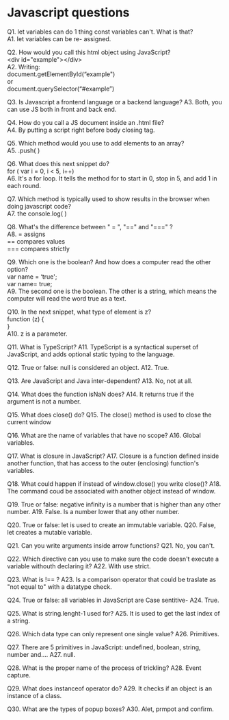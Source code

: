 # Javascript questions


Q1. let variables can do 1 thing const variables can't. What is that?<br>
A1. let variables can be re- assigned.

Q2. How would you call this html object using JavaScript?<br>
   &lt;div id="example">&lt;/div><br>
A2. Writing:<br>
document.getElementById(“example")<br>
   or<br>
document.querySelector(“#example”) <br>

Q3. Is Javascript a frontend language or a backend language?
A3. Both, you can use JS both in front and back end.

Q4. How do you call a JS document inside an .html file?<br>
A4. By putting a script right before body closing tag.

Q5. Which method would you use to add elements to an array?<br>
A5. .push( )

Q6. What does this next snippet do?<br>
   for ( var i = 0, i < 5, i++)<br>
A6. It's a for loop. It tells the method for to start in 0, stop in 5, and add 1 in each round.<br>

Q7. Which method is typically used to show results in the browser when doing javascript code?<br>
A7. the console.log( )

Q8. What's the difference between " = ", "==" and "===" ?<br>
A8. = assigns<br>
   == compares values<br>
   === compares strictly<br>

Q9. Which one is the boolean? And how does a computer read the other option?<br>
   var name = ‘true';<br>
   var name= true;<br>
A9. The second one is the boolean. The other is a string, which means the computer will read the word true as a text.

Q10. In the next snippet, what type of element is z?<br>
    function (z) {<br>
    }<br>
A10. z is a parameter.


Q11. What is TypeScript?
A11. TypeScript is a syntactical superset of JavaScript, and adds optional static typing to the language. 

Q12. True or false: null is considered an object.
A12. True.

Q13. Are JavaScript and Java inter-dependent?
A13. No, not at all. 

Q14. What does the function isNaN does? 
A14. It returns true if the argument is not a number.

Q15. What does close() do?
Q15. The close() method is used to close the current window

Q16. What are the name of variables that have no scope?
A16. Global variables.

Q17. What is closure in JavaScript?
A17. Closure is a function defined inside another function, that has access to the outer (enclosing) function's variables.

Q18. What could happen if instead of window.close() you write close()?
A18. The command coud be associated with another object instead of window.

Q19. True or false: negative infinity is a number that is higher than any other number.
A19. False. Is a number lower that any other number.

Q20. True or false: let is used to create an immutable variable.
Q20. False, let creates a mutable variable.

Q21. Can you write arguments inside arrow functions?
Q21. No, you can't.

Q22. Which directive can you use to make sure the code doesn't execute a variable withouth declaring it?
A22. With use strict.

Q23. What is !== ?
A23. Is a comparison operator that could be traslate as "not equal to" with a datatype check.

Q24. True or false: all variables in JavaScript are Case sentitive-
A24. True.

Q25. What is string.lenght-1 used for?
A25. It is used to get the last index of a string.

Q26. Which data type can only represent one single value?
A26. Primitives.

Q27. There are 5 primitives in JavaScript: undefined, boolean, string, number and....
A27. null.

Q28. What is the proper name of the process of trickling?
A28. Event capture.

Q29. What does instanceof operator do?
A29. It checks if  an object is an instance of a class.

Q30. What are the types of popup boxes?
A30. Alet, prmpot and confirm.